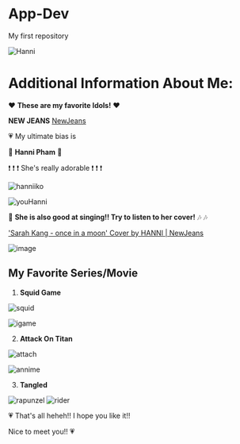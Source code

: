 # App-Dev
 My first repository
 
![Hanni](https://tenor.com/view/newjeans-hanni-blink-gif-27682185.gif)


 
#  **Additional Information About Me:** 


:heart: **These are my favorite Idols!**  :heart:


**NEW JEANS** [NewJeans](https://www.youtube.com/channel/UCMki_UkHb4qSc0qyEcOHHJw)

:heartpulse:   My ultimate bias is  

:rabbit:  **Hanni Pham** :rabbit: 

:exclamation: :exclamation: :exclamation: She's really adorable  :exclamation: :exclamation: :exclamation:


![hanniiko](https://tenor.com/view/hanni-pham-new-jeans-gif-27208586.gif) 






![youHanni](https://tenor.com/view/newjeans-hanni-kpop-hanni-pham-new-jeans-gif-2698080586181399112.gif)



:microphone: **She is also good at singing!! Try to listen to her cover!** :notes: :notes: 

['Sarah Kang - once in a moon' Cover by HANNI | NewJeans](https://www.youtube.com/watch?v=RdHR1cZZUR0)

![image](https://github.com/ShairaDuran0812/App-Dev/assets/153293838/1e4a603c-83db-452d-87ab-57d99fdcd886)


## **My Favorite Series/Movie**


1. **Squid Game**
   
![squid](https://tenor.com/view/squid-game-kang-sae-byeok-yuri-ji-yeong-marbles-gif-24377354.gif)  


![igame](https://tenor.com/view/squid-game-pink-soldiers-players-gif-23448482.gif)

2. **Attack On Titan**


![attach](https://tenor.com/view/annie-leonhart-gif-21953029.gif)


![annime](https://tenor.com/view/armin-gif-20035342.gif)



3. **Tangled**

   
![rapunzel](https://tenor.com/view/tangled-disney-rapunzel-fryingpan-ow-gif-16798654905819831278.gif)
![rider](https://tenor.com/view/tangled-looking-how-you-doin-gif-18848449.gif)







  
:heartpulse:  That's all heheh!! I hope you like it!! 

Nice to meet you!!  :heartpulse: 
